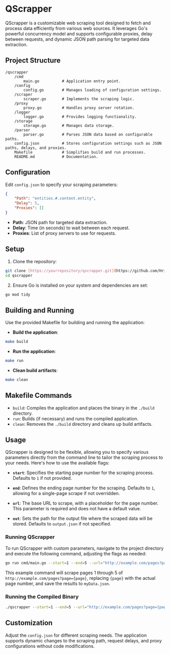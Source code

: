 # QScrapper

QScrapper is a customizable web scraping tool designed to fetch and process data efficiently from various web sources. It leverages Go's powerful concurrency model and supports configurable proxies, delay between requests, and dynamic JSON path parsing for targeted data extraction.

## Project Structure

```
/qscrapper
    /cmd
        main.go          # Application entry point.
    /config
        config.go        # Manages loading of configuration settings.
    /scraper
        scraper.go       # Implements the scraping logic.
    /proxy
        proxy.go         # Handles proxy server rotation.
    /logger
        logger.go        # Provides logging functionality.
    /storage
        storage.go       # Manages data storage.
    /parser
        parser.go        # Parses JSON data based on configurable paths.
    config.json          # Stores configuration settings such as JSON paths, delays, and proxies.
    Makefile             # Simplifies build and run processes.
    README.md            # Documentation.
```

## Configuration

Edit `config.json` to specify your scraping parameters:

```json
{
    "Path": "entities.#.content.entity",
    "Delay": 5,
    "Proxies": []
}
```

- **Path**: JSON path for targeted data extraction.
- **Delay**: Time (in seconds) to wait between each request.
- **Proxies**: List of proxy servers to use for requests.

## Setup

1. Clone the repository:

```bash
git clone [https://yourrepository/qscrapper.git](https://github.com/HritikR/QScrapper)
cd qscrapper
```

2. Ensure Go is installed on your system and dependencies are set:

```bash
go mod tidy
```

## Building and Running

Use the provided Makefile for building and running the application:

- **Build the application**:

```bash
make build
```

- **Run the application**:

```bash
make run
```

- **Clean build artifacts**:

```bash
make clean
```

## Makefile Commands

- `build`: Compiles the application and places the binary in the `./build` directory.
- `run`: Builds (if necessary) and runs the compiled application.
- `clean`: Removes the `./build` directory and cleans up build artifacts.

## Usage

QScrapper is designed to be flexible, allowing you to specify various parameters directly from the command line to tailor the scraping process to your needs. Here's how to use the available flags:

- **`start`**: Specifies the starting page number for the scraping process. Defaults to `1` if not provided.
  
- **`end`**: Defines the ending page number for the scraping. Defaults to `1`, allowing for a single-page scrape if not overridden.
  
- **`url`**: The base URL to scrape, with a placeholder for the page number. This parameter is required and does not have a default value.
  
- **`out`**: Sets the path for the output file where the scraped data will be stored. Defaults to `output.json` if not specified.

### Running QScrapper

To run QScrapper with custom parameters, navigate to the project directory and execute the following command, adjusting the flags as needed:

```bash
go run cmd/main.go --start=1 --end=5 --url="http://example.com/pages?page={page}" --out="myData.json"
```

This example command will scrape pages 1 through 5 of `http://example.com/pages?page={page}`, replacing `{page}` with the actual page number, and save the results to `myData.json`.

### Running the Compiled Binary

```bash
./qscrapper --start=1 --end=5 --url="http://example.com/pages?page={page}" --out="myData.json"
```

## Customization

Adjust the `config.json` for different scraping needs. The application supports dynamic changes to the scraping path, request delays, and proxy configurations without code modifications.